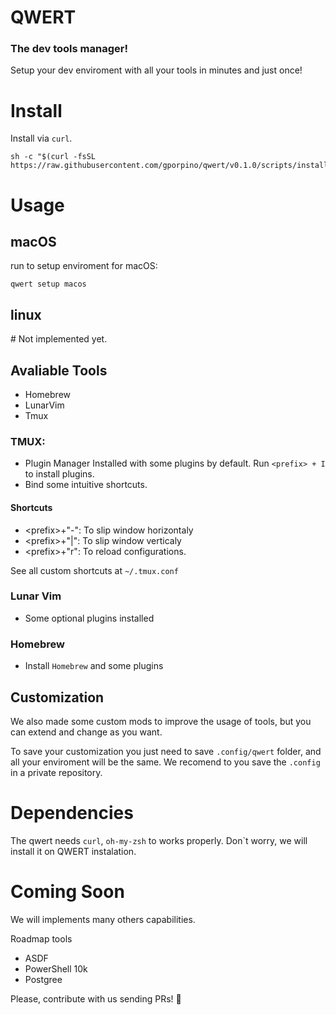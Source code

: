 # QWERT
### The dev tools manager!

Setup your dev enviroment with all your tools in minutes and just once!

# Install
Install via `curl`. 

```
sh -c "$(curl -fsSL  https://raw.githubusercontent.com/gporpino/qwert/v0.1.0/scripts/install.sh)"
```


# Usage

## macOS
run to setup enviroment for macOS:

```
qwert setup macos
```

## linux
\# Not implemented yet.


## Avaliable Tools

- Homebrew
- LunarVim
- Tmux

### TMUX:
- Plugin Manager Installed with some plugins by default. Run `<prefix> + I` to install plugins.
- Bind some intuitive shortcuts.

#### Shortcuts
- \<prefix>+"-": To slip window horizontaly
- \<prefix>+"|": To slip window verticaly
- \<prefix>+"r": To reload configurations.

See all custom shortcuts at `~/.tmux.conf`

### Lunar Vim
- Some optional plugins installed

### Homebrew
- Install `Homebrew` and some plugins

## Customization
We also made some custom mods to improve the usage of tools, but you can extend and change as you want.

To save your customization you just need to save `.config/qwert` folder, and all your enviroment will be the same. We recomend to you save the `.config` in a private repository. 

# Dependencies
The qwert needs `curl`, `oh-my-zsh` to works properly. Don`t worry, we will install it on QWERT instalation.

# Coming Soon
We will implements many others capabilities. 

Roadmap tools
- ASDF
- PowerShell 10k
- Postgree

Please, contribute with us sending PRs! 🙏
